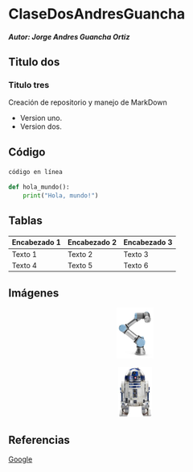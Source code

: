 # ClaseDosAndresGuancha
##### Autor: Jorge Andres Guancha Ortiz
## Titulo dos
### Titulo tres
Creación de repositorio y manejo de MarkDown
- Version uno.
- Version dos.


## Código
`código en línea`

```python
def hola_mundo():
    print("Hola, mundo!")
```

## Tablas
| Encabezado 1 | Encabezado 2 | Encabezado 3 |
|--------------|--------------|--------------|
| Texto 1      | Texto 2      | Texto 3      |
| Texto 4      | Texto 5      | Texto 6      |


## Imágenes

<p align="center">
<img src="/Logos/Logo.jpg" height="100">                        
</p>

<p align="center">
<img src="/Logos/Logo2.jpg" height="100">
</p>

## Referencias

[Google](https://www.google.com)
